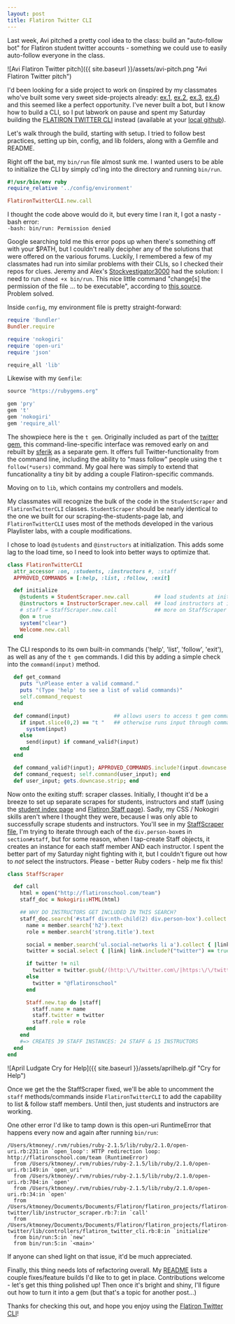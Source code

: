 ```yaml
---
layout: post
title: Flatiron Twitter CLI
---
```


Last week, Avi pitched a pretty cool idea to the class: build an "auto-follow bot" for Flatiron student twitter accounts - something we could use to easily auto-follow everyone in the class.

![Avi Flatiron Twitter pitch]({{ site.baseurl }}/assets/avi-pitch.png "Avi Flatiron Twitter pitch")

I'd been looking for a side project to work on (inspired by my classmates who've built some very sweet side-projects already: [ex.1](http://rebecca-eakins.github.io/2015/02/23/how-to-combat-writers-block-and-boost-noob-cred.html), [ex.2](http://www.thegreatcodeadventure.com/weather-for-dummies/), [ex.3](http://www.thegreatcodeadventure.com/sinatra-gets-me-all-the-cats/), [ex.4](http://www.seijinaganuma.com/2015/02/scrape-it-ball/)) and this seemed like a perfect opportunity. I've never built a bot, but I know how to build a CLI, so I put labwork on pause and spent my Saturday building the [FLATIRON TWITTER CLI](https://github.com/ktravers/flatiron-twitter-cli) instead (available at your [local github](https://github.com/ktravers/flatiron-twitter-cli)).

Let's walk through the build, starting with setup. I tried to follow best practices, setting up bin, config, and lib folders, along with a Gemfile and README. 

Right off the bat, my `bin/run` file almost sunk me. I wanted users to be able to initialize the CLI by simply cd'ing into the directory and running `bin/run`.

```ruby
#!/usr/bin/env ruby
require_relative '../config/environment'

FlatironTwitterCLI.new.call
```

I thought the code above would do it, but every time I ran it, I got a nasty -bash error:  
`-bash: bin/run: Permission denied`

Google searching told me this error pops up when there's something off with your $PATH, but I couldn't really decipher any of the solutions that were offered on the various forums. Luckily, I remembered a few of my classmates had run into similar problems with their CLIs, so I checked their repos for clues. Jeremy and Alex's [Stockvestigator3000](https://github.com/jeremysklarsky/stock-cli) had the solution: I need to run `chmod +x bin/run`. This nice little command "change[s] the permission of the file ... to be executable", according to [this source](http://www.cyberciti.biz/faq/howto-unix-command-run-execute-bin-files-in-linux/). Problem solved.

Inside `config`, my environment file is pretty straight-forward:

```ruby
require 'Bundler'
Bundler.require

require 'nokogiri'
require 'open-uri'
require 'json'

require_all 'lib'
```

Likewise with my `Gemfile`:

```ruby
source "https://rubygems.org"

gem 'pry'
gem 't'
gem 'nokogiri'
gem 'require_all'
```

The showpiece here is the `t gem`. Originally included as part of the [twitter gem](http://sferik.github.io/twitter/), this command-line-specific interface was removed early on and rebuilt by [sferik](https://github.com/sferik) as a separate gem. It offers full Twitter-functionality from the command line, including the ability to "mass follow" people using the `t follow(*users)` command. My goal here was simply to extend that funcationality a tiny bit by adding a couple Flatiron-specific commands.

Moving on to `lib`, which contains my controllers and models. 

My classmates will recognize the bulk of the code in the `StudentScraper` and `FlatironTwitterCLI` classes. `StudentScraper` should be nearly identical to the one we built for our scraping-the-students-page lab, and `FlatironTwitterCLI` uses most of the methods developed in the various Playlister labs, with a couple modifications.

I chose to load `@students` and `@instructors` at initialization. This adds some lag to the load time, so I need to look into better ways to optimize that.

```ruby
class FlatironTwitterCLI
  attr_accessor :on, :students, :instructors #, :staff
  APPROVED_COMMANDS = [:help, :list, :follow, :exit]

  def initialize
    @students = StudentScraper.new.call        ## load students at init
    @instructors = InstructorScraper.new.call  ## load instructors at init
    # staff = StaffScraper.new.call            ## more on StaffScraper later...
    @on = true
    system("clear")
    Welcome.new.call
  end
```

The CLI responds to its own built-in commands ('help', 'list', 'follow', 'exit'), as well as any of the `t gem` commands. I did this by adding a simple check into the `command(input)` method.

```ruby
  def get_command
    puts "\nPlease enter a valid command."
    puts "(Type 'help' to see a list of valid commands)"
    self.command_request
  end

  def command(input)              ## allows users to access t gem commands
    if input.slice(0,2) == "t "   ## otherwise runs input through command_valid? method
      system(input)
    else
      send(input) if command_valid?(input) 
    end
  end

  def command_valid?(input); APPROVED_COMMANDS.include?(input.downcase.to_sym); end
  def command_request; self.command(user_input); end
  def user_input; gets.downcase.strip; end 
```

Now onto the exiting stuff: scraper classes. Initially, I thought it'd be a breeze to set up separate scrapes for students, instructors and staff (using the [student index page](http://ruby007.students.flatironschool.com/) and [Flatiron Staff page](http://flatironschool.com/team#staff)). Sadly, my CSS / Nokogiri skills aren't where I thought they were, because I was only able to successfully scrape students and instructors. You'll see in my [StaffScraper file](https://github.com/ktravers/flatiron-twitter-cli/blob/master/lib/models/staff_scraper.rb), I'm trying to iterate through each of the `div.person-box`es in `section#staff`, but for some reason, when I tap-create Staff objects, it creates an instance for each staff member AND each instructor. I spent the better part of my Saturday night fighting with it, but I couldn't figure out how to _not_ select the instructors. Please - better Ruby coders - help me fix this!

```ruby
class StaffScraper

  def call
    html = open("http://flatironschool.com/team")
    staff_doc = Nokogiri::HTML(html)

    ## WHY DO INSTRUCTORS GET INCLUDED IN THIS SEARCH? 
    staff_doc.search('#staff div:nth-child(2) div.person-box').collect do |member|
      name = member.search('h2').text
      role = member.search('strong.title').text

      social = member.search('ul.social-networks li a').collect { |link| link['href'] }
      twitter = social.select { |link| link.include?("twitter") == true}.first

      if twitter != nil
        twitter = twitter.gsub(/(http:\/\/twitter.com\/|https:\/\/twitter.com\/)/,"@")
      else
        twitter = "@flatironschool"
      end

      Staff.new.tap do |staff|
        staff.name = name
        staff.twitter = twitter
        staff.role = role
      end
    end
    #=> CREATES 39 STAFF INSTANCES: 24 STAFF & 15 INSTRUCTORS
  end
end
```

![April Ludgate Cry for Help]({{ site.baseurl }}/assets/aprilhelp.gif "Cry for Help")

Once we get the the StaffScraper fixed, we'll be able to uncomment the `staff` methods/commands inside `FlatironTwitterCLI` to add the capability to list & follow staff members. Until then, just students and instructors are working.

One other error I'd like to tamp down is this open-uri RuntimeError that happens every now and again after running `bin/run`:

```
/Users/ktmoney/.rvm/rubies/ruby-2.1.5/lib/ruby/2.1.0/open-uri.rb:231:in `open_loop': HTTP redirection loop: http://flatironschool.com/team (RuntimeError)
  from /Users/ktmoney/.rvm/rubies/ruby-2.1.5/lib/ruby/2.1.0/open-uri.rb:149:in `open_uri'
  from /Users/ktmoney/.rvm/rubies/ruby-2.1.5/lib/ruby/2.1.0/open-uri.rb:704:in `open'
  from /Users/ktmoney/.rvm/rubies/ruby-2.1.5/lib/ruby/2.1.0/open-uri.rb:34:in `open'
  from /Users/ktmoney/Documents/Documents/Flatiron/flatiron_projects/flatiron-twitter/lib/instructor_scraper.rb:7:in `call'
  from /Users/ktmoney/Documents/Documents/Flatiron/flatiron_projects/flatiron-twitter/lib/controllers/flatiron_twitter_cli.rb:8:in `initialize'
  from bin/run:5:in `new'
  from bin/run:5:in `<main>'
  ```

If anyone can shed light on that issue, it'd be much appreciated.

Finally, this thing needs lots of refactoring overall. My [README](https://github.com/ktravers/flatiron-twitter-cli#todo) lists a couple fixes/feature builds I'd like to to get in place. Contributions welcome - let's get this thing polished up! Then once it's bright and shiny, I'll figure out how to turn it into a gem (but that's a topic for another post...)

Thanks for checking this out, and hope you enjoy using the [Flatiron Twitter CLI](https://github.com/ktravers/flatiron-twitter-cli)!
